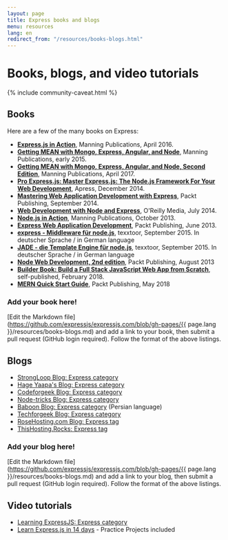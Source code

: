 ```yaml
---
layout: page
title: Express books and blogs
menu: resources
lang: en
redirect_from: "/resources/books-blogs.html"
---
```


# Books, blogs, and video tutorials

{% include community-caveat.html %}

## Books

Here are a few of the many books on Express:

- **[Express.js in Action](http://www.manning.com/hahn/)**,
Manning Publications, April 2016.
 - **[Getting MEAN with Mongo, Express, Angular, and Node](http://www.manning.com/sholmes/)**,
Manning Publications, early 2015.
 - **[Getting MEAN with Mongo, Express, Angular, and Node, Second Edition](http://www.manning.com/sholmes2/)**,
Manning Publications, April 2017.
 - **[Pro Express.js: Master Express.js: The Node.js Framework For Your Web Development](http://www.apress.com/9781484200384)**,
Apress, December 2014.
 - **[Mastering Web Application Development with Express](https://www.packtpub.com/web-development/mastering-web-application-development-express-raw)**,
Packt Publishing, September 2014.
 - **[Web Development with Node and Express](http://shop.oreilly.com/product/0636920032977.do)**,
O'Reilly Media, July 2014.
 - **[Node.js in Action](http://www.manning.com/cantelon/)**,
Manning Publications, October 2013.
 - **[Express Web Application Development](https://www.packtpub.com/web-development/express-web-application-development)**,
Packt Publishing, June 2013.
- **[express - Middleware für node.js](http://www.amazon.de/express-Middleware-node-js-J%C3%B6rg-Krause/dp/1517281342/ref=sr_1_1?ie=UTF8&qid=1442001556&sr=8-1&keywords=1517281342)**,
texxtoor, September 2015. In deutscher Sprache / in German language
- **[JADE - die Template Engine für node.js](http://www.amazon.de/JADE-Die-Template-Engine-node-js/dp/1517282098/ref=sr_1_1?ie=UTF8&qid=1442001592&sr=8-1&keywords=1517282098)**,
texxtoor, September 2015. In deutscher Sprache / in German language
- **[Node Web Development, 2nd edition](https://www.packtpub.com/web-development/node-web-development-second-edition)**, Packt Publishing, August 2013
- **[Builder Book: Build a Full Stack JavaScript Web App from Scratch](https://builderbook.org/book)**,
self-published, February 2018.
- **[MERN Quick Start Guide](https://www.amazon.com/dp/1787281086)**, Packt Publishing, May 2018

### Add your book here!

[Edit the Markdown file](https://github.com/expressjs/expressjs.com/blob/gh-pages/{{ page.lang }}/resources/books-blogs.md) and add a link to your book, then submit a pull request (GitHub login required).  Follow the format of the above listings.

## Blogs

- [StrongLoop Blog: Express category](https://strongloop.com/strongblog/tag_Express.html)
- [Hage Yaapa's Blog: Express category](http://www.hacksparrow.com/category/express-js)
- [Codeforgeek Blog: Express category](http://codeforgeek.com/code/nodejs/express/)
- [Node-tricks Blog: Express category](http://node-tricks.com/category/express/)
- [Baboon Blog: Express category](http://www.baboon.ir/tutorials/expressjs/) (Persian language)
- [Techforgeek Blog: Express category](http://techforgeek.com/expressjs/)
- [RoseHosting.com Blog: Express tag](https://www.rosehosting.com/blog/tag/express/)
- [ThisHosting.Rocks: Express tag](https://thishosting.rocks/tag/express-js/)

### Add your blog here!

[Edit the Markdown file](https://github.com/expressjs/expressjs.com/blob/gh-pages/{{ page.lang }}/resources/books-blogs.md) and add a link to your blog, then submit a pull request (GitHub login required).  Follow the format of the above listings.

## Video tutorials
- [Learning ExpressJS: Express category](https://getbuzz.io/c/learning-expressjs)
- [Learn Express.js in 14 days](https://iLoveCoding.org/courses/expressjs) - Practice Projects included
